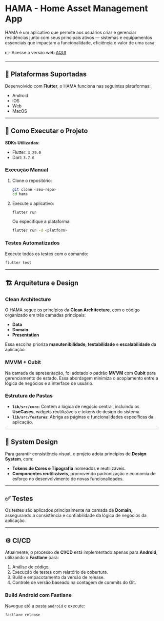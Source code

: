 # HAMA - Home Asset Management App

HAMA é um aplicativo que permite aos usuários criar e gerenciar residências junto com seus principais ativos — sistemas e equipamentos essenciais que impactam a funcionalidade, eficiência e valor de uma casa.

👉 Acesse a versão web [AQUI](https://hama-35a8a.web.app/)

---

## 📱 Plataformas Suportadas

Desenvolvido com **Flutter**, o HAMA funciona nas seguintes plataformas:

- Android
- iOS
- Web
- MacOS

---

## 🚀 Como Executar o Projeto

**SDKs Utilizadas:**

- Flutter: `3.29.0`
- Dart: `3.7.0`

### Execução Manual

1. Clone o repositório:
   ```bash
   git clone <seu-repo>
   cd hama
   ```
2. Execute o aplicativo:
   ```bash
   flutter run
   ```
   Ou especifique a plataforma:
   ```bash
   flutter run -d <platform>
   ```

### Testes Automatizados
Execute todos os testes com o comando:
```bash
flutter test
```

---

## 🏗️ Arquitetura e Design

### Clean Architecture

O HAMA segue os princípios da **Clean Architecture**, com o código organizado em três camadas principais:

- **Data**
- **Domain**
- **Presentation**

Essa escolha prioriza **manutenibilidade**, **testabilidade** e **escalabilidade** da aplicação.

### MVVM + Cubit

Na camada de apresentação, foi adotado o padrão **MVVM** com **Cubit** para gerenciamento de estado. Essa abordagem minimiza o acoplamento entre a lógica de negócios e a interface de usuário.

### Estrutura de Pastas

- **`lib/src/core`**: Contém a lógica de negócio central, incluindo os **UseCases**, widgets reutilizáveis e tokens de design do sistema.
- **`lib/src/features`**: Abriga as páginas e funcionalidades específicas da aplicação.

---

## 🎨 System Design

Para garantir consistência visual, o projeto adota princípios de **Design System**, com:

- **Tokens de Cores e Tipografia** nomeados e reutilizáveis.
- **Componentes reutilizáveis**, promovendo padronização e economia de esforço no desenvolvimento de novas funcionalidades.

---

## ✅ Testes

Os testes são aplicados principalmente na camada de **Domain**, assegurando a consistência e confiabilidade da lógica de negócios da aplicação.

---

## ⚙️ CI/CD

Atualmente, o processo de **CI/CD** está implementado apenas para **Android**, utilizando o **Fastlane** para:

1. Análise de código.
2. Execução de testes com relatório de cobertura.
3. Build e empacotamento da versão de release.
4. Controle de versão baseado na contagem de commits do Git.

### Build Android com Fastlane
Navegue até a pasta `android` e execute:
```bash
fastlane release
```

